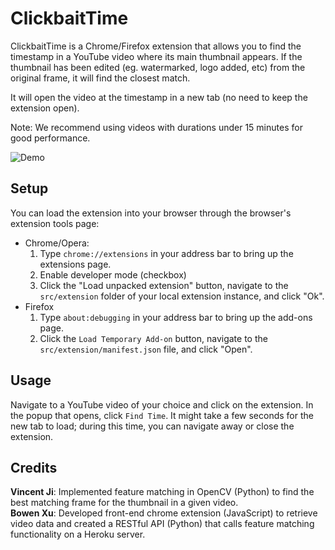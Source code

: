 # ClickbaitTime
ClickbaitTime is a Chrome/Firefox extension that allows you to find the timestamp in a YouTube video where its main thumbnail appears. If the thumbnail has been edited (eg. watermarked, logo added, etc) from the original frame, it will find the closest match.  

It will open the video at the timestamp in a new tab (no need to keep the extension open).

Note: We recommend using videos with durations under 15 minutes for good performance.  

![Demo](demo.gif)

## Setup
You can load the extension into your browser through the browser's extension tools page:

- Chrome/Opera:
  1. Type `chrome://extensions` in your address bar to bring up the extensions page.
  2. Enable developer mode (checkbox)
  3. Click the "Load unpacked extension" button, navigate to the `src/extension` folder of your local extension instance, and click "Ok".
- Firefox
  1. Type `about:debugging` in your address bar to bring up the add-ons page.
  2. Click the `Load Temporary Add-on` button, navigate to the `src/extension/manifest.json` file, and click "Open".

## Usage
Navigate to a YouTube video of your choice and click on the extension. In the popup that opens, click `Find Time`. It might take a few seconds for the new tab to load; during this time, you can navigate away or close the extension.

## Credits
**Vincent Ji**: Implemented feature matching in OpenCV (Python) to find the best matching frame for the thumbnail in a given video.  
**Bowen Xu**: Developed front-end chrome extension (JavaScript) to retrieve video data and created a RESTful API (Python) that calls feature matching functionality on a Heroku server.
